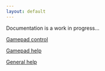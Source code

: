 ```yaml
---
layout: default
---
```


Documentation is a work in progress...

[Gamepad control](gamepad.md)

[Gamepad help](gamepadhelp.md)

[General help](help.md)